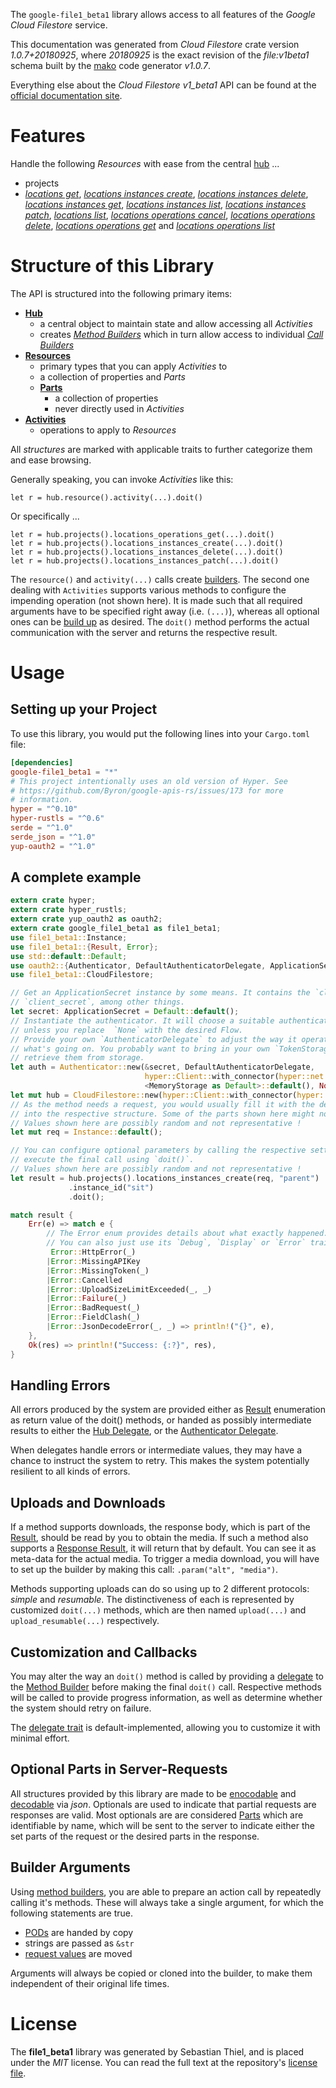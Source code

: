<!---
DO NOT EDIT !
This file was generated automatically from 'src/mako/api/README.md.mako'
DO NOT EDIT !
-->
The `google-file1_beta1` library allows access to all features of the *Google Cloud Filestore* service.

This documentation was generated from *Cloud Filestore* crate version *1.0.7+20180925*, where *20180925* is the exact revision of the *file:v1beta1* schema built by the [mako](http://www.makotemplates.org/) code generator *v1.0.7*.

Everything else about the *Cloud Filestore* *v1_beta1* API can be found at the
[official documentation site](https://cloud.google.com/filestore/).
# Features

Handle the following *Resources* with ease from the central [hub](https://docs.rs/google-file1_beta1/1.0.7+20180925/google_file1_beta1/struct.CloudFilestore.html) ... 

* projects
 * [*locations get*](https://docs.rs/google-file1_beta1/1.0.7+20180925/google_file1_beta1/struct.ProjectLocationGetCall.html), [*locations instances create*](https://docs.rs/google-file1_beta1/1.0.7+20180925/google_file1_beta1/struct.ProjectLocationInstanceCreateCall.html), [*locations instances delete*](https://docs.rs/google-file1_beta1/1.0.7+20180925/google_file1_beta1/struct.ProjectLocationInstanceDeleteCall.html), [*locations instances get*](https://docs.rs/google-file1_beta1/1.0.7+20180925/google_file1_beta1/struct.ProjectLocationInstanceGetCall.html), [*locations instances list*](https://docs.rs/google-file1_beta1/1.0.7+20180925/google_file1_beta1/struct.ProjectLocationInstanceListCall.html), [*locations instances patch*](https://docs.rs/google-file1_beta1/1.0.7+20180925/google_file1_beta1/struct.ProjectLocationInstancePatchCall.html), [*locations list*](https://docs.rs/google-file1_beta1/1.0.7+20180925/google_file1_beta1/struct.ProjectLocationListCall.html), [*locations operations cancel*](https://docs.rs/google-file1_beta1/1.0.7+20180925/google_file1_beta1/struct.ProjectLocationOperationCancelCall.html), [*locations operations delete*](https://docs.rs/google-file1_beta1/1.0.7+20180925/google_file1_beta1/struct.ProjectLocationOperationDeleteCall.html), [*locations operations get*](https://docs.rs/google-file1_beta1/1.0.7+20180925/google_file1_beta1/struct.ProjectLocationOperationGetCall.html) and [*locations operations list*](https://docs.rs/google-file1_beta1/1.0.7+20180925/google_file1_beta1/struct.ProjectLocationOperationListCall.html)




# Structure of this Library

The API is structured into the following primary items:

* **[Hub](https://docs.rs/google-file1_beta1/1.0.7+20180925/google_file1_beta1/struct.CloudFilestore.html)**
    * a central object to maintain state and allow accessing all *Activities*
    * creates [*Method Builders*](https://docs.rs/google-file1_beta1/1.0.7+20180925/google_file1_beta1/trait.MethodsBuilder.html) which in turn
      allow access to individual [*Call Builders*](https://docs.rs/google-file1_beta1/1.0.7+20180925/google_file1_beta1/trait.CallBuilder.html)
* **[Resources](https://docs.rs/google-file1_beta1/1.0.7+20180925/google_file1_beta1/trait.Resource.html)**
    * primary types that you can apply *Activities* to
    * a collection of properties and *Parts*
    * **[Parts](https://docs.rs/google-file1_beta1/1.0.7+20180925/google_file1_beta1/trait.Part.html)**
        * a collection of properties
        * never directly used in *Activities*
* **[Activities](https://docs.rs/google-file1_beta1/1.0.7+20180925/google_file1_beta1/trait.CallBuilder.html)**
    * operations to apply to *Resources*

All *structures* are marked with applicable traits to further categorize them and ease browsing.

Generally speaking, you can invoke *Activities* like this:

```Rust,ignore
let r = hub.resource().activity(...).doit()
```

Or specifically ...

```ignore
let r = hub.projects().locations_operations_get(...).doit()
let r = hub.projects().locations_instances_create(...).doit()
let r = hub.projects().locations_instances_delete(...).doit()
let r = hub.projects().locations_instances_patch(...).doit()
```

The `resource()` and `activity(...)` calls create [builders][builder-pattern]. The second one dealing with `Activities` 
supports various methods to configure the impending operation (not shown here). It is made such that all required arguments have to be 
specified right away (i.e. `(...)`), whereas all optional ones can be [build up][builder-pattern] as desired.
The `doit()` method performs the actual communication with the server and returns the respective result.

# Usage

## Setting up your Project

To use this library, you would put the following lines into your `Cargo.toml` file:

```toml
[dependencies]
google-file1_beta1 = "*"
# This project intentionally uses an old version of Hyper. See
# https://github.com/Byron/google-apis-rs/issues/173 for more
# information.
hyper = "^0.10"
hyper-rustls = "^0.6"
serde = "^1.0"
serde_json = "^1.0"
yup-oauth2 = "^1.0"
```

## A complete example

```Rust
extern crate hyper;
extern crate hyper_rustls;
extern crate yup_oauth2 as oauth2;
extern crate google_file1_beta1 as file1_beta1;
use file1_beta1::Instance;
use file1_beta1::{Result, Error};
use std::default::Default;
use oauth2::{Authenticator, DefaultAuthenticatorDelegate, ApplicationSecret, MemoryStorage};
use file1_beta1::CloudFilestore;

// Get an ApplicationSecret instance by some means. It contains the `client_id` and 
// `client_secret`, among other things.
let secret: ApplicationSecret = Default::default();
// Instantiate the authenticator. It will choose a suitable authentication flow for you, 
// unless you replace  `None` with the desired Flow.
// Provide your own `AuthenticatorDelegate` to adjust the way it operates and get feedback about 
// what's going on. You probably want to bring in your own `TokenStorage` to persist tokens and
// retrieve them from storage.
let auth = Authenticator::new(&secret, DefaultAuthenticatorDelegate,
                              hyper::Client::with_connector(hyper::net::HttpsConnector::new(hyper_rustls::TlsClient::new())),
                              <MemoryStorage as Default>::default(), None);
let mut hub = CloudFilestore::new(hyper::Client::with_connector(hyper::net::HttpsConnector::new(hyper_rustls::TlsClient::new())), auth);
// As the method needs a request, you would usually fill it with the desired information
// into the respective structure. Some of the parts shown here might not be applicable !
// Values shown here are possibly random and not representative !
let mut req = Instance::default();

// You can configure optional parameters by calling the respective setters at will, and
// execute the final call using `doit()`.
// Values shown here are possibly random and not representative !
let result = hub.projects().locations_instances_create(req, "parent")
             .instance_id("sit")
             .doit();

match result {
    Err(e) => match e {
        // The Error enum provides details about what exactly happened.
        // You can also just use its `Debug`, `Display` or `Error` traits
         Error::HttpError(_)
        |Error::MissingAPIKey
        |Error::MissingToken(_)
        |Error::Cancelled
        |Error::UploadSizeLimitExceeded(_, _)
        |Error::Failure(_)
        |Error::BadRequest(_)
        |Error::FieldClash(_)
        |Error::JsonDecodeError(_, _) => println!("{}", e),
    },
    Ok(res) => println!("Success: {:?}", res),
}

```
## Handling Errors

All errors produced by the system are provided either as [Result](https://docs.rs/google-file1_beta1/1.0.7+20180925/google_file1_beta1/enum.Result.html) enumeration as return value of 
the doit() methods, or handed as possibly intermediate results to either the 
[Hub Delegate](https://docs.rs/google-file1_beta1/1.0.7+20180925/google_file1_beta1/trait.Delegate.html), or the [Authenticator Delegate](https://docs.rs/yup-oauth2/*/yup_oauth2/trait.AuthenticatorDelegate.html).

When delegates handle errors or intermediate values, they may have a chance to instruct the system to retry. This 
makes the system potentially resilient to all kinds of errors.

## Uploads and Downloads
If a method supports downloads, the response body, which is part of the [Result](https://docs.rs/google-file1_beta1/1.0.7+20180925/google_file1_beta1/enum.Result.html), should be
read by you to obtain the media.
If such a method also supports a [Response Result](https://docs.rs/google-file1_beta1/1.0.7+20180925/google_file1_beta1/trait.ResponseResult.html), it will return that by default.
You can see it as meta-data for the actual media. To trigger a media download, you will have to set up the builder by making
this call: `.param("alt", "media")`.

Methods supporting uploads can do so using up to 2 different protocols: 
*simple* and *resumable*. The distinctiveness of each is represented by customized 
`doit(...)` methods, which are then named `upload(...)` and `upload_resumable(...)` respectively.

## Customization and Callbacks

You may alter the way an `doit()` method is called by providing a [delegate](https://docs.rs/google-file1_beta1/1.0.7+20180925/google_file1_beta1/trait.Delegate.html) to the 
[Method Builder](https://docs.rs/google-file1_beta1/1.0.7+20180925/google_file1_beta1/trait.CallBuilder.html) before making the final `doit()` call. 
Respective methods will be called to provide progress information, as well as determine whether the system should 
retry on failure.

The [delegate trait](https://docs.rs/google-file1_beta1/1.0.7+20180925/google_file1_beta1/trait.Delegate.html) is default-implemented, allowing you to customize it with minimal effort.

## Optional Parts in Server-Requests

All structures provided by this library are made to be [enocodable](https://docs.rs/google-file1_beta1/1.0.7+20180925/google_file1_beta1/trait.RequestValue.html) and 
[decodable](https://docs.rs/google-file1_beta1/1.0.7+20180925/google_file1_beta1/trait.ResponseResult.html) via *json*. Optionals are used to indicate that partial requests are responses 
are valid.
Most optionals are are considered [Parts](https://docs.rs/google-file1_beta1/1.0.7+20180925/google_file1_beta1/trait.Part.html) which are identifiable by name, which will be sent to 
the server to indicate either the set parts of the request or the desired parts in the response.

## Builder Arguments

Using [method builders](https://docs.rs/google-file1_beta1/1.0.7+20180925/google_file1_beta1/trait.CallBuilder.html), you are able to prepare an action call by repeatedly calling it's methods.
These will always take a single argument, for which the following statements are true.

* [PODs][wiki-pod] are handed by copy
* strings are passed as `&str`
* [request values](https://docs.rs/google-file1_beta1/1.0.7+20180925/google_file1_beta1/trait.RequestValue.html) are moved

Arguments will always be copied or cloned into the builder, to make them independent of their original life times.

[wiki-pod]: http://en.wikipedia.org/wiki/Plain_old_data_structure
[builder-pattern]: http://en.wikipedia.org/wiki/Builder_pattern
[google-go-api]: https://github.com/google/google-api-go-client

# License
The **file1_beta1** library was generated by Sebastian Thiel, and is placed 
under the *MIT* license.
You can read the full text at the repository's [license file][repo-license].

[repo-license]: https://github.com/Byron/google-apis-rsblob/master/LICENSE.md
